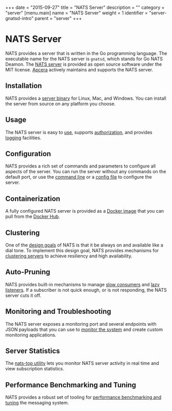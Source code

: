 +++
date = "2015-09-27"
title = "NATS Server"
description = ""
category = "server"
[menu.main]
  name = "NATS Server"
  weight = 1
  identifier = "server-gnatsd-intro"
  parent = "server"
+++

# NATS Server

NATS provides a server that is written in the Go programming language. The executable name for the NATS server is `gnatsd`, which stands for Go NATS Deamon. The [NATS server](https://github.com/nats-io/gnatsd) is provided as open source software under the MIT license. [Apcera](http://www.apcera.com/) actively maintains and supports the NATS server.

## Installation

NATS provides a [server binary](/documentation/tutorials/gnatsd-install/) for Linux, Mac, and Windows. You can install the server from source on any platform you choose.

## Usage

The NATS server is easy to [use](/documentation/server/gnatsd-usage/), supports [authorization](/documentation/server/gnatsd-auth/), and provides [logging](/documentation/server/gnatsd-logging/) facilities.

## Configuration

NATS provides a rich set of commands and parameters to configure all aspects of the server. You can run the server without any commands on the default port, or use the [command line](/documentation/server/gnatsd-usage/) or a [config file](/documentation/server/gnatsd-config/) to configure the server.

## Containerization

A fully configured NATS server is provided as a [Docker image](/documentation/server/gnatsd-container/) that you can pull from the [Docker Hub](https://hub.docker.com/_/nats/).

## Clustering

One of the [design goals](/documentation/concepts/nats-intro/) of NATS is that it be always on and available like a dial tone. To implement this design goal, NATS provides mechanisms for [clustering servers](/documentation/server/gnatsd-cluster/) to achieve resiliency and high availability.

## Auto-Pruning

NATS provides built-in mechanisms to manage [slow consumers](/documentation/server/gnatsd-prune/) and [lazy listeners](/documentation/server/gnatsd-prune/). If a subscriber is not quick enough, or is not responding, the NATS server cuts it off.

## Monitoring and Troubleshooting

The NATS server exposes a monitoring port and several endpoints with JSON payloads that you can use to [monitor the system](/documentation/server/gnatsd-monitor-debug/) and create custom monitoring applications.

## Server Statistics

The [nats-top utility](/documentation/server/gnatsd-top/) lets you monitor NATS server activity in real time and view subscription statistics.

## Performance Benchmarking and Tuning

NATS provides a robust set of tooling for [performance benchmarking and tuning](/documentation/server/gnatsd-perf/) the messaging system.

